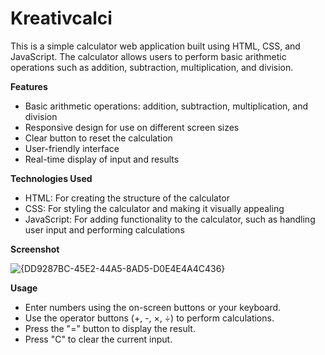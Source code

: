 # Kreativcalci

This is a simple calculator web application built using HTML, CSS, and JavaScript. The calculator allows users to perform basic arithmetic operations such as addition, subtraction, multiplication, and division.

**Features**

- Basic arithmetic operations: addition, subtraction, multiplication, and division
- Responsive design for use on different screen sizes
- Clear button to reset the calculation
- User-friendly interface
- Real-time display of input and results

**Technologies Used**

- HTML: For creating the structure of the calculator
- CSS: For styling the calculator and making it visually appealing
- JavaScript: For adding functionality to the calculator, such as handling user input and performing calculations

**Screenshot**

![{DD9287BC-45E2-44A5-8AD5-D0E4E4A4C436}](https://github.com/user-attachments/assets/ab068620-7b95-45b3-8285-9ebf1b79c8a7)


**Usage**

- Enter numbers using the on-screen buttons or your keyboard.
- Use the operator buttons (+, -, ×, ÷) to perform calculations.
- Press the "=" button to display the result.
- Press "C" to clear the current input.
